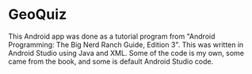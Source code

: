 # GeoQuiz
This Android app was done as a tutorial program from "Android Programming: The Big Nerd Ranch Guide, Edition 3".
This was written in Android Studio using Java and XML.
Some of the code is my own, some came from the book, and some is default Android Studio code.

